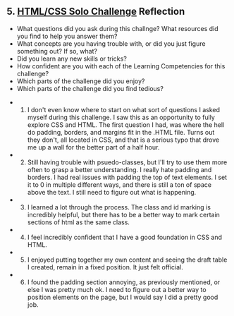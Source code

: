 ## 5. [HTML/CSS Solo Challenge](5_HTML_CSS_solo_challenge/readme.md) Reflection

* What questions did you ask during this challnge? What resources did you find to help you answer them?  
* What concepts are you having trouble with, or did you just figure something out? If so, what?  
* Did you learn any new skills or tricks?
* How confident are you with each of the Learning Competencies for this challenge? 
* Which parts of the challenge did you enjoy?
* Which parts of the challenge did you find tedious?

<!-- Add your reflection here. Remove the comment markers -->

* 1) I don't even know where to start on what sort of questions I asked myself during this challenge. I saw this as an opportunity to fully explore CSS and HTML. The first question I had, was where the hell do padding, borders, and margins fit in the .HTML file. Turns out they don't, all located in CSS, and that is a serious typo that drove me up a wall for the better part of a half hour.
* 2) Still having trouble with psuedo-classes, but I'll try to use them more often to grasp a better understanding. I really hate padding and borders. I had real issues with padding the top of text elements. I set it to 0 in multiple different ways, and there is still a ton of space above the text. I still need to figure out what is happening.
* 3) I learned a lot through the process. The class and id marking is incredibly helpful, but there has to be a better way to mark certain sections of html as the same class.
* 4) I feel incredibly confident that I have a good foundation in CSS and HTML.
* 5) I enjoyed putting together my own content and seeing the draft table I created, remain in a fixed position. It just felt official.
* 6) I found the padding section annoying, as previously mentioned, or else I was pretty much ok. I need to figure out a better way to position elements on the page, but I would say I did a pretty good job.

